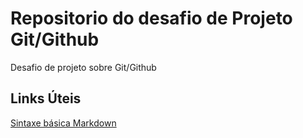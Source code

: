 # Repositorio do desafio de Projeto Git/Github
Desafio de projeto sobre Git/Github

## Links Úteis
[Sintaxe básica Markdown](https://www.markdownguide.org/basic-syntax/)

